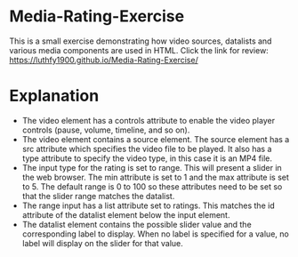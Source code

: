 # Media-Rating-Exercise
This is a small exercise demonstrating how video sources, datalists and various media components are used in HTML. Click the link for review: https://luthfy1900.github.io/Media-Rating-Exercise/

# Explanation
* The video element has a controls attribute to enable the video player controls (pause, volume, timeline, and so on).
* The video element contains a source element. The source element has a src attribute which specifies the video file to be played. It also has a type attribute to specify the video type, in this case it is an MP4 file.
* The input type for the rating is set to range.  This will present a slider in the web browser. The min attribute is set to 1 and the max attribute is set to 5. The default range is 0 to 100 so these attributes need to be set so that the slider range matches the datalist.
* The range input has a list attribute set to ratings. This matches the id attribute of the datalist element below the input element.
* The datalist element contains the possible slider value and the corresponding label to display. When no label is specified for a value, no label will display on the slider for that value.
